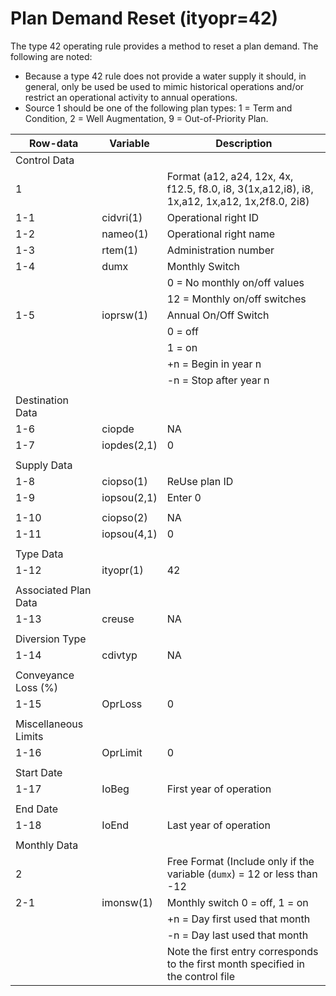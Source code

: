 # Plan Demand Reset (ityopr=42) #

The type 42 operating rule provides a method to reset a plan demand. The following are noted:

* Because a type 42 rule does not provide a water supply it should, in general, only be used be used to mimic historical operations 
and/or restrict an operational activity to annual operations. 
* Source 1 should be one of the following plan types: 1 = Term and Condition, 2 = Well Augmentation, 9 = Out-of-Priority Plan.

| Row-data							| Variable						| Description 								|				
| ------------------				| --------------------			| --------									|
| Control Data						| 								| 											|
| 1 								| 								| Format (a12, a24, 12x, 4x, f12.5, f8.0, i8, 3(1x,a12,i8), i8, 1x,a12, 1x,a12, 1x,2f8.0, 2i8)
| 1-1								| cidvri(1)						| Operational right ID
| 1-2								| nameo(1)						| Operational right name
| 1-3								| rtem(1)						| Administration number
| 1-4								| dumx							| Monthly Switch 
| 									| 								| 0 = No monthly on/off values
| 									| 								| 12 = Monthly on/off switches
| 1-5								| ioprsw(1)						| Annual On/Off Switch 
| 									| 								| 0 = off 
| 									| 								| 1 = on
| 									| 								| +n = Begin in year n
| 									| 								| -n = Stop after year n
| | | |
| Destination Data | | |
| 1-6								| ciopde						| NA
| 1-7								| iopdes(2,1)					| 0
| | | |
| Supply Data | | |
| 1-8								| ciopso(1)						| ReUse plan ID
| 1-9								| iopsou(2,1)					| Enter 0
| | | | 
| 1-10								| ciopso(2)						| NA
| 1-11								| iopsou(4,1)					| 0
| | | |
| Type Data | | | 
| 1-12								| ityopr(1)						| 42
| | | |
| Associated Plan Data | | |
| 1-13								| creuse						| NA
| | | |
| Diversion Type | | |
| 1-14								| cdivtyp						| NA
| | | |
| Conveyance Loss (%) | | |
| 1-15								| OprLoss						| 0
| | | |
| Miscellaneous Limits | | |
| 1-16								| OprLimit						| 0
| | | |
| Start Date | | |
| 1-17								| IoBeg							| First year of operation
| | | |
| End Date | | |
| 1-18								| IoEnd							| Last year of operation
| | | |
| Monthly Data | | |
| 2 								| 								| Free Format (Include only if the variable (`dumx`) = 12 or less than -12
| 2-1								| imonsw(1)						| Monthly switch 0 = off, 1 = on
| 									| 								| +n = Day first used that month
| 									| 								| -n = Day last used that month
| 									| 								| Note the first entry corresponds to the first month specified in the control file
